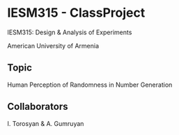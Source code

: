 # IESM315 - ClassProject

IESM315: Design & Analysis of Experiments

American University of Armenia


## Topic

Human Perception of Randomness in Number Generation

## Collaborators

I. Torosyan & A. Gumruyan